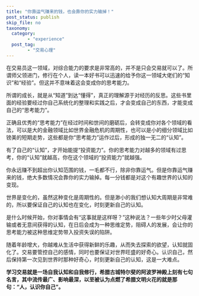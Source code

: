 ```yaml
---
title: "你靠运气赚来的钱，也会靠你的实力输掉！"
post_status: publish
skip_file: no
taxonomy:
  category:
        - "experience"
  post_tag:
        - "交易心理"
---
```


在交易员这一领域，对综合能力的要求是非常高的，并不是只会交易就可以了。所谓师父领进门，修行在个人，读一本好书可以迅速的给予你这一领域大佬们的“知识”和“经验”。但这并不意味着这会变成你的思考能力。

所谓的成长，就是从“知道”到达“懂得”，真正的理解源于对经历的反思。这些书里面的经验要经过你自己系统化的整理和实践之后，才会变成自己的东西，才能变成自己的“思考能力”。

正确且优秀的“思考能力”在经过时间和世间的磨砺后，会转变成你对各个领域的看法，可以是大的金融领域比如世界金融危机的周期性，也可以是小的细分领域比如镑美的短期走势，这些都是你“思考能力”运作过后，形成的独一无二的“认知”。

有了自己的“认知”，才开始能提“投资能力”。你的思考能力对越多的领域有过思考，你的“认知”就越高，你在这个领域的“投资能力”就越强。

你永远赚不到超出你认知范围的钱，一毛都不行，除非你靠运气。但是你靠运气赚来的钱，绝大多数情况会靠你的实力输掉。每一分钱都是对这个有趣世界的认知的变现。

世界是变化的，虽然这种变化是周期性的。但是渺小的我们想认知大周期是非常难的，所以要保证自己的认知也在变化，时刻更新自己的认知。

是什么时候开始，你对事情会有“这事就是这样呀？”这种说法？一些年少时父母灌输或者无意间获得的认知，在日后会成为一种思维定势，阻碍人的发展，会让你的思考能力被这种思维定势带入投资失误的陷阱。

随着年龄增大，你越难从生活中获得新鲜的乐趣，从而失去探索的欲望，认知就固化了。交易要管控自己的感情，同时也要保证对世界旺盛的好奇心。认识自己，然后保持第一次见到世界时那种好奇心，时刻更新自己的认知，这是一大难点。

**学习交易就是一场自我认知和自我修行，希腊古城特尔斐的阿波罗神殿上刻有七句名言，其中流传最广、影响最深，以至被认为点燃了希腊文明火花的就是那句：“人，认识你自己”。**
